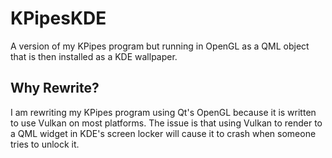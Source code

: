 KPipesKDE
=========

A version of my KPipes program but running in OpenGL as a QML object that is then installed as a KDE wallpaper.

## Why Rewrite?
I am rewriting my KPipes program using Qt's OpenGL because it is written to use Vulkan on most platforms. The issue is
that using Vulkan to render to a QML widget in KDE's screen locker will cause it to crash when someone tries to unlock
it.
